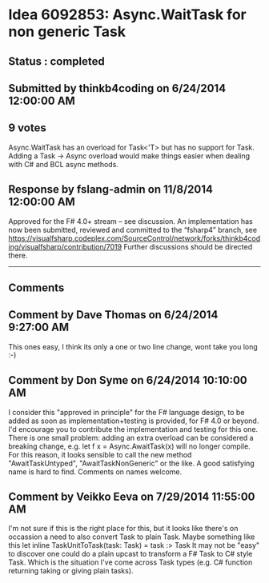 # Idea 6092853: Async.WaitTask for non generic Task #

## Status : completed

## Submitted by thinkb4coding on 6/24/2014 12:00:00 AM

## 9 votes

Async.WaitTask has an overload for Task<'T> but has no support for Task.
Adding a Task -> Async<unit> overload would make things easier when dealing with C# and BCL async methods.



## Response by fslang-admin on 11/8/2014 12:00:00 AM

Approved for the F# 4.0+ stream – see discussion.
An implementation has now been submitted, reviewed and committed to the “fsharp4” branch, see https://visualfsharp.codeplex.com/SourceControl/network/forks/thinkb4coding/visualfsharp/contribution/7019
Further discussions should be directed there.

------------------------
## Comments


## Comment by Dave Thomas on 6/24/2014 9:27:00 AM
This ones easy, I think its only a one or two line change, wont take you long :-)


## Comment by Don Syme on 6/24/2014 10:10:00 AM
I consider this "approved in principle" for the F# language design, to be added as soon as implementation+testing is provided, for F# 4.0 or beyond.
I'd encourage you to contribute the implementation and testing for this one.
There is one small problem: adding an extra overload can be considered a breaking change, e.g.
let f x = Async.AwaitTask(x)
will no longer compile. For this reason, it looks sensible to call the new method "AwaitTaskUntyped", "AwaitTaskNonGeneric" or the like. A good satisfying name is hard to find.
Comments on names welcome.


## Comment by Veikko Eeva on 7/29/2014 11:55:00 AM
I'm not sure if this is the right place for this, but it looks like there's on occassion a need to also convert Task<Unit> to plain Task.
Maybe something like this
let inline TaskUnitToTask(task: Task<Unit>) =
task :> Task
It may not be "easy" to discover one could do a plain upcast to transform a F# Task<Unit> to C# style Task. Which is the situation I've come across Task<Unit> types (e.g. C# function returning taking or giving plain tasks).

